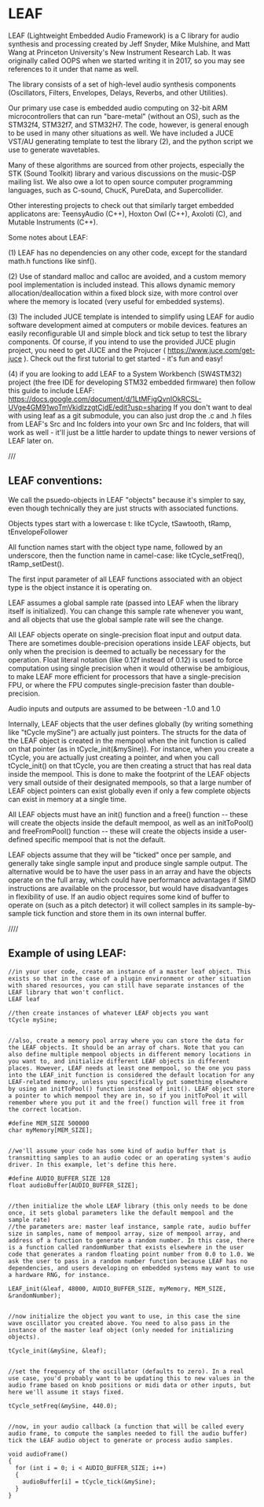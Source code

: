 # LEAF
LEAF (Lightweight Embedded Audio Framework) is a C library for audio synthesis and processing created by Jeff Snyder, Mike Mulshine, and Matt Wang at Princeton University's New Instrument Research Lab. It was originally called OOPS when we started writing it in 2017, so you may see references to it under that name as well. 

The library consists of a set of high-level audio synthesis components (Oscillators, Filters, Envelopes, Delays, Reverbs, and other Utilities).

Our primary use case is embedded audio computing on 32-bit ARM microcontrollers that can run "bare-metal" (without an OS), such as the STM32f4, STM32f7, and STM32H7. The code, however, is general enough to be used in many other situations as well. We have included a JUCE VST/AU generating template to test the library (2), and the python script we use to generate wavetables. 

Many of these algorithms are sourced from other projects, especially the STK (Sound Toolkit) library and various discussions on the music-DSP mailing list. We also owe a lot to open source computer programming languages, such as C-sound, ChucK, PureData, and Supercollider. 

Other interesting projects to check out that similarly target embedded applicatons are: TeensyAudio (C++), Hoxton Owl (C++), Axoloti (C), and Mutable Instruments (C++). 

Some notes about LEAF:

(1) LEAF has no dependencies on any other code, except for the standard math.h functions like sinf().

(2) Use of standard malloc and calloc are avoided, and a custom memory pool implementation is included instead. This allows dynamic memory allocation/deallocation within a fixed block size, with more control over where the memory is located (very useful for embedded systems). 

(3) The included JUCE template is intended to simplify using LEAF for audio software development aimed at computers or mobile devices. features an easily reconfigurable UI and simple block and tick setup to test the library components. Of course, if you intend to use the provided JUCE plugin project, you need to get JUCE and the Projucer ( https://www.juce.com/get-juce ). Check out the first tutorial to get started - it's fun and easy! 

(4) if you are looking to add LEAF to a System Workbench (SW4STM32) project (the free IDE for developing STM32 embedded firmware) then follow this guide to include LEAF: https://docs.google.com/document/d/1LtMFigQvnIOkRCSL-UVge4GM91woTmVkidlzzgtCjdE/edit?usp=sharing   If you don't want to deal with using leaf as a git submodule, you can also just drop the .c and .h files from LEAF's Src and Inc folders into your own Src and Inc folders, that will work as well - it'll just be a little harder to update things to newer versions of LEAF later on.



///
<h2>
LEAF conventions:
</h2>
We call the psuedo-objects in LEAF "objects" because it's simpler to say, even though technically they are just structs with associated functions. 

Objects types start with a lowercase t: like tCycle, tSawtooth, tRamp, tEnvelopeFollower

All function names start with the object type name, followed by an underscore, then the function name in camel-case: like tCycle_setFreq(), tRamp_setDest().

The first input parameter of all LEAF functions associated with an object type is the object instance it is operating on. 

LEAF assumes a global sample rate (passed into LEAF when the library itself is initialized). You can change this sample rate whenever you want, and all objects that use the global sample rate will see the change.

All LEAF objects operate on single-precision float input and output data. There are sometimes double-precision operations inside LEAF objects, but only when the precision is deemed to actually be necessary for the operation. Float literal notation (like 0.12f instead of 0.12) is used to force computation using single precision when it would otherwise be ambigious, to make LEAF more efficient for processors that have a single-precision FPU, or where the FPU computes single-precision faster than double-precision.

Audio inputs and outputs are assumed to be between -1.0 and 1.0

Internally, LEAF objects that the user defines globally (by writing something like "tCycle mySine") are actually just pointers. The structs for the data of the LEAF object is created in the mempool when the init function is called on that pointer (as in tCycle_init(&mySine)). For instance, when you create a tCycle, you are actually just creating a pointer, and when you call tCycle_init() on that tCycle, you are then creating a struct that has real data inside the mempool. This is done to make the footprint of the LEAF objects very small outside of their designated mempools, so that a large number of LEAF object pointers can exist globally even if only a few complete objects can exist in memory at a single time. 

All LEAF objects must have an init() function and a free() function -- these will create the objects inside the default mempool, as well as an initToPool() and freeFromPool() function -- these will create the objects inside a user-defined specific mempool that is not the default. 

LEAF objects assume that they will be "ticked" once per sample, and generally take single sample input and produce single sample output. The alternative would be to have the user pass in an array and have the objects operate on the full array, which could have performance advantages if SIMD instructions are available on the processor, but would have disadvantages in flexibility of use. If an audio object requires some kind of buffer to operate on (such as a pitch detector) it will collect samples in its sample-by-sample tick function and store them in its own internal buffer. 


////



<h2>Example of using LEAF:</h2>


```
//in your user code, create an instance of a master leaf object. This exists so that in the case of a plugin environment or other situation with shared resources, you can still have separate instances of the LEAF library that won't conflict.
LEAF leaf

//then create instances of whatever LEAF objects you want
tCycle mySine;


//also, create a memory pool array where you can store the data for the LEAF objects. It should be an array of chars. Note that you can also define multiple mempool objects in different memory locations in you want to, and initialize different LEAF objects in different places. However, LEAF needs at least one mempool, so the one you pass into the LEAF_init function is considered the default location for any LEAF-related memory, unless you specifically put something elsewhere by using an initToPool() function instead of init(). LEAF object store a pointer to which mempool they are in, so if you initToPool it will remember where you put it and the free() function will free it from the correct location.

#define MEM_SIZE 500000
char myMemory[MEM_SIZE];


//we'll assume your code has some kind of audio buffer that is transmitting samples to an audio codec or an operating system's audio driver. In this example, let's define this here.

#define AUDIO_BUFFER_SIZE 128
float audioBuffer[AUDIO_BUFFER_SIZE];


//then initialize the whole LEAF library (this only needs to be done once, it sets global parameters like the default mempool and the sample rate)
//the parameters are: master leaf instance, sample rate, audio buffer size in samples, name of mempool array, size of mempool array, and address of a function to generate a random number. In this case, there is a function called randomNumber that exists elsewhere in the user code that generates a random floating point number from 0.0 to 1.0. We ask the user to pass in a random number function because LEAF has no dependencies, and users developing on embedded systems may want to use a hardware RNG, for instance.

LEAF_init(&leaf, 48000, AUDIO_BUFFER_SIZE, myMemory, MEM_SIZE, &randomNumber);


//now initialize the object you want to use, in this case the sine wave oscillator you created above. You need to also pass in the instance of the master leaf object (only needed for initializing objects).

tCycle_init(&mySine, &leaf);


//set the frequency of the oscillator (defaults to zero). In a real use case, you'd probably want to be updating this to new values in the audio frame based on knob positions or midi data or other inputs, but here we'll assume it stays fixed.

tCycle_setFreq(&mySine, 440.0);


//now, in your audio callback (a function that will be called every audio frame, to compute the samples needed to fill the audio buffer) tick the LEAF audio object to generate or process audio samples. 

void audioFrame()
{
  for (int i = 0; i < AUDIO_BUFFER_SIZE; i++)
  {
    audioBuffer[i] = tCycle_tick(&mySine);
  }
}
```

